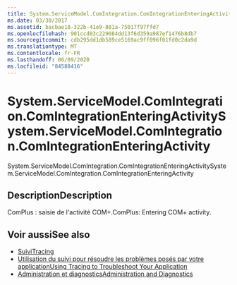 ```yaml
---
title: System.ServiceModel.ComIntegration.ComIntegrationEnteringActivity
ms.date: 03/30/2017
ms.assetid: bacbae18-322b-41e9-881a-75017f97ffd7
ms.openlocfilehash: 901ccd03c229084dd13f6d359a987ef1476b8db7
ms.sourcegitcommit: cdb295dd1db589ce5169ac9ff096f01fd0c2da9d
ms.translationtype: MT
ms.contentlocale: fr-FR
ms.lasthandoff: 06/09/2020
ms.locfileid: "84588416"
---
```

# <a name="systemservicemodelcomintegrationcomintegrationenteringactivity"></a><span data-ttu-id="81627-102">System.ServiceModel.ComIntegration.ComIntegrationEnteringActivity</span><span class="sxs-lookup"><span data-stu-id="81627-102">System.ServiceModel.ComIntegration.ComIntegrationEnteringActivity</span></span>
<span data-ttu-id="81627-103">System.ServiceModel.ComIntegration.ComIntegrationEnteringActivity</span><span class="sxs-lookup"><span data-stu-id="81627-103">System.ServiceModel.ComIntegration.ComIntegrationEnteringActivity</span></span>  
  
## <a name="description"></a><span data-ttu-id="81627-104">Description</span><span class="sxs-lookup"><span data-stu-id="81627-104">Description</span></span>  
 <span data-ttu-id="81627-105">ComPlus : saisie de l'activité COM+.</span><span class="sxs-lookup"><span data-stu-id="81627-105">ComPlus: Entering COM+ activity.</span></span>  
  
## <a name="see-also"></a><span data-ttu-id="81627-106">Voir aussi</span><span class="sxs-lookup"><span data-stu-id="81627-106">See also</span></span>

- [<span data-ttu-id="81627-107">Suivi</span><span class="sxs-lookup"><span data-stu-id="81627-107">Tracing</span></span>](index.md)
- [<span data-ttu-id="81627-108">Utilisation du suivi pour résoudre les problèmes posés par votre application</span><span class="sxs-lookup"><span data-stu-id="81627-108">Using Tracing to Troubleshoot Your Application</span></span>](using-tracing-to-troubleshoot-your-application.md)
- [<span data-ttu-id="81627-109">Administration et diagnostics</span><span class="sxs-lookup"><span data-stu-id="81627-109">Administration and Diagnostics</span></span>](../index.md)
